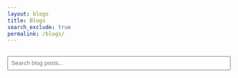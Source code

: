 ```yaml
---
layout: blogs 
title: Blogs
search_exclude: true
permalink: /blogs/
---
```


<input type="text" id="searchInput" placeholder="Search blog posts..." style="width: 100%; padding: 0.5em; margin: 1em 0;">
<ul id="searchResults"></ul>

<script>
  const posts = [
    { title: "Math Notebook", url: "/notebooks/math", tags: "calculus algebra" },
    { title: "AI & ML", url: "/notebooks/ai", tags: "machine learning python" },
    { title: "Science Stuff", url: "/notebooks/science", tags: "physics chemistry" },
    // Add more here!
  ];

  const input = document.getElementById("searchInput");
  const results = document.getElementById("searchResults");

  input.addEventListener("input", function() {
    const query = this.value.toLowerCase();
    results.innerHTML = '';
    posts.forEach(post => {
      if (post.title.toLowerCase().includes(query) || post.tags.toLowerCase().includes(query)) {
        const li = document.createElement('li');
        li.innerHTML = `<a href="${post.url}">${post.title}</a>`;
        results.appendChild(li);
      }
    });
  });
</script>
